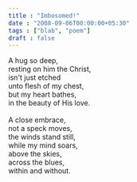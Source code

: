 ```yaml
---
title : "Imbosomed!"
date : "2008-09-06T00:00:00+05:30"
tags : ["blab", "poem"]
draft : false
---
```


A hug so deep,<br />
resting on him the Christ,<br />
isn't just etched<br />
unto flesh of my chest,<br />
but my heart bathes,<br />
in the beauty of His love.<br />
<br />
A close embrace,<br />
not a speck moves,<br />
the winds stand still,<br />
while my mind soars,<br />
above the skies,<br />
across the blues,<br />
within and without.<br />
